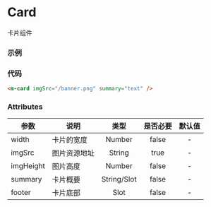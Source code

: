 # Card
卡片组件

### 示例
<m-card imgSrc="/banner.png" summary="text" />

### 代码
``` html
<m-card imgSrc="/banner.png" summary="text" />
```

### Attributes
|参数|说明|类型|是否必要|默认值|
| --- |---|:---:|:---:|:---:|
|width|卡片的宽度|Number|false|-|
|imgSrc | 图片资源地址 | String | true | - |
| imgHeight | 图片高度 | Number | false | - |
| summary | 卡片概要 | String/Slot | false | - |
| footer | 卡片底部 | Slot | false | - |